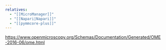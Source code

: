 ```yaml
---
relatives:
  - "[[MicroManager]]"
  - "[[Napari|Napari]]"
  - "[[pymmcore-plus]]"
---
```

https://www.openmicroscopy.org/Schemas/Documentation/Generated/OME-2016-06/ome.html